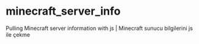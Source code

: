 # minecraft_server_info
Pulling Minecraft server information with js | Minecraft sunucu bilgilerini js ile çekme
